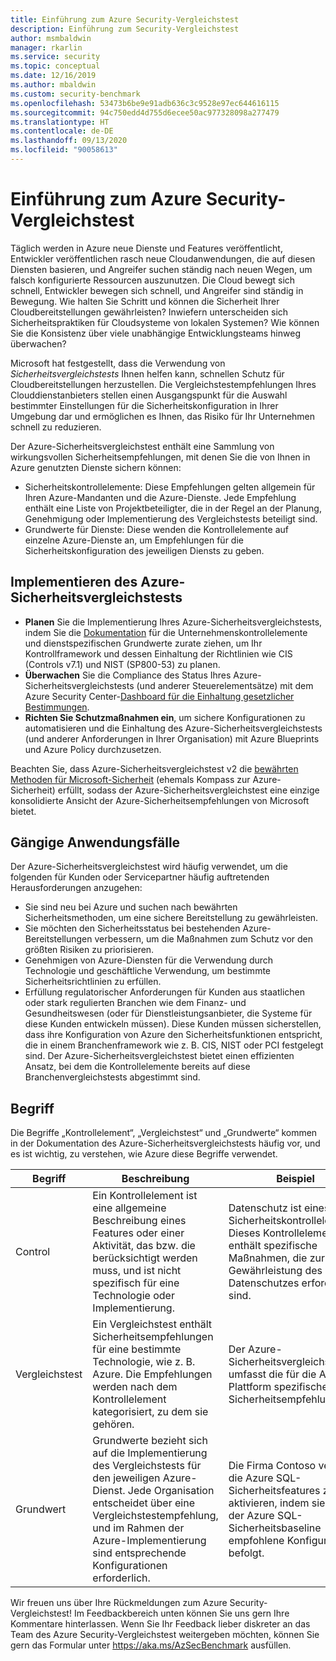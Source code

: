 ```yaml
---
title: Einführung zum Azure Security-Vergleichstest
description: Einführung zum Security-Vergleichstest
author: msmbaldwin
manager: rkarlin
ms.service: security
ms.topic: conceptual
ms.date: 12/16/2019
ms.author: mbaldwin
ms.custom: security-benchmark
ms.openlocfilehash: 53473b6be9e91adb636c3c9528e97ec644616115
ms.sourcegitcommit: 94c750edd4d755d6ecee50ac977328098a277479
ms.translationtype: HT
ms.contentlocale: de-DE
ms.lasthandoff: 09/13/2020
ms.locfileid: "90058613"
---
```

# <a name="azure-security-benchmark-introduction"></a>Einführung zum Azure Security-Vergleichstest

Täglich werden in Azure neue Dienste und Features veröffentlicht, Entwickler veröffentlichen rasch neue Cloudanwendungen, die auf diesen Diensten basieren, und Angreifer suchen ständig nach neuen Wegen, um falsch konfigurierte Ressourcen auszunutzen. Die Cloud bewegt sich schnell, Entwickler bewegen sich schnell, und Angreifer sind ständig in Bewegung. Wie halten Sie Schritt und können die Sicherheit Ihrer Cloudbereitstellungen gewährleisten? Inwiefern unterscheiden sich Sicherheitspraktiken für Cloudsysteme von lokalen Systemen? Wie können Sie die Konsistenz über viele unabhängige Entwicklungsteams hinweg überwachen?

Microsoft hat festgestellt, dass die Verwendung von *Sicherheitsvergleichstests* Ihnen helfen kann, schnellen Schutz für Cloudbereitstellungen herzustellen. Die Vergleichstestempfehlungen Ihres Clouddienstanbieters stellen einen Ausgangspunkt für die Auswahl bestimmter Einstellungen für die Sicherheitskonfiguration in Ihrer Umgebung dar und ermöglichen es Ihnen, das Risiko für Ihr Unternehmen schnell zu reduzieren.

Der Azure-Sicherheitsvergleichstest enthält eine Sammlung von wirkungsvollen Sicherheitsempfehlungen, mit denen Sie die von Ihnen in Azure genutzten Dienste sichern können:

- Sicherheitskontrollelemente: Diese Empfehlungen gelten allgemein für Ihren Azure-Mandanten und die Azure-Dienste. Jede Empfehlung enthält eine Liste von Projektbeteiligter, die in der Regel an der Planung, Genehmigung oder Implementierung des Vergleichstests beteiligt sind. 
- Grundwerte für Dienste: Diese wenden die Kontrollelemente auf einzelne Azure-Dienste an, um Empfehlungen für die Sicherheitskonfiguration des jeweiligen Diensts zu geben.

## <a name="implement-the-azure-security-benchmark"></a>Implementieren des Azure-Sicherheitsvergleichstests
- **Planen** Sie die Implementierung Ihres Azure-Sicherheitsvergleichstests, indem Sie die [Dokumentation](overview.md) für die Unternehmenskontrollelemente und dienstspezifischen Grundwerte zurate ziehen, um Ihr Kontrollframework und dessen Einhaltung der Richtlinien wie CIS (Controls v7.1) und NIST (SP800-53) zu planen.
- **Überwachen** Sie die Compliance des Status Ihres Azure-Sicherheitsvergleichstests (und anderer Steuerelementsätze) mit dem Azure Security Center-[Dashboard für die Einhaltung gesetzlicher Bestimmungen](../../security-center/security-center-compliance-dashboard.md).
- **Richten Sie Schutzmaßnahmen ein**, um sichere Konfigurationen zu automatisieren und die Einhaltung des Azure-Sicherheitsvergleichstests (und anderer Anforderungen in Ihrer Organisation) mit Azure Blueprints und Azure Policy durchzusetzen.
 
Beachten Sie, dass Azure-Sicherheitsvergleichstest v2 die [bewährten Methoden für Microsoft-Sicherheit](/security/compass/microsoft-security-compass-introduction) (ehemals Kompass zur Azure-Sicherheit) erfüllt, sodass der Azure-Sicherheitsvergleichstest eine einzige konsolidierte Ansicht der Azure-Sicherheitsempfehlungen von Microsoft bietet.

## <a name="common-use-cases"></a>Gängige Anwendungsfälle

Der Azure-Sicherheitsvergleichstest wird häufig verwendet, um die folgenden für Kunden oder Servicepartner häufig auftretenden Herausforderungen anzugehen:
- Sie sind neu bei Azure und suchen nach bewährten Sicherheitsmethoden, um eine sichere Bereitstellung zu gewährleisten.
- Sie möchten den Sicherheitsstatus bei bestehenden Azure-Bereitstellungen verbessern, um die Maßnahmen zum Schutz vor den größten Risiken zu priorisieren.
- Genehmigen von Azure-Diensten für die Verwendung durch Technologie und geschäftliche Verwendung, um bestimmte Sicherheitsrichtlinien zu erfüllen.
- Erfüllung regulatorischer Anforderungen für Kunden aus staatlichen oder stark regulierten Branchen wie dem Finanz- und Gesundheitswesen (oder für Dienstleistungsanbieter, die Systeme für diese Kunden entwickeln müssen). Diese Kunden müssen sicherstellen, dass ihre Konfiguration von Azure den Sicherheitsfunktionen entspricht, die in einem Branchenframework wie z. B. CIS, NIST oder PCI festgelegt sind. Der Azure-Sicherheitsvergleichstest bietet einen effizienten Ansatz, bei dem die Kontrollelemente bereits auf diese Branchenvergleichstests abgestimmt sind.

## <a name="terminology"></a>Begriff

Die Begriffe „Kontrollelement“, „Vergleichstest“ und „Grundwerte“ kommen in der Dokumentation des Azure-Sicherheitsvergleichstests häufig vor, und es ist wichtig, zu verstehen, wie Azure diese Begriffe verwendet.


| Begriff | Beschreibung | Beispiel |
|--|--|--|
| Control | Ein Kontrollelement ist eine allgemeine Beschreibung eines Features oder einer Aktivität, das bzw. die berücksichtigt werden muss, und ist nicht spezifisch für eine Technologie oder Implementierung. | Datenschutz ist eines dieser Sicherheitskontrollelemente. Dieses Kontrollelement enthält spezifische Maßnahmen, die zur Gewährleistung des Datenschutzes erforderlich sind. |
| Vergleichstest | Ein Vergleichstest enthält Sicherheitsempfehlungen für eine bestimmte Technologie, wie z. B. Azure. Die Empfehlungen werden nach dem Kontrollelement kategorisiert, zu dem sie gehören. | Der Azure-Sicherheitsvergleichstest umfasst die für die Azure-Plattform spezifischen Sicherheitsempfehlungen. |
| Grundwert | Grundwerte bezieht sich auf die Implementierung des Vergleichstests für den jeweiligen Azure-Dienst. Jede Organisation entscheidet über eine Vergleichstestempfehlung, und im Rahmen der Azure-Implementierung sind entsprechende Konfigurationen erforderlich. | Die Firma Contoso versucht, die Azure SQL-Sicherheitsfeatures zu aktivieren, indem sie die in der Azure SQL-Sicherheitsbaseline empfohlene Konfiguration befolgt.

Wir freuen uns über Ihre Rückmeldungen zum Azure Security-Vergleichstest! Im Feedbackbereich unten können Sie uns gern Ihre Kommentare hinterlassen. Wenn Sie Ihr Feedback lieber diskreter an das Team des Azure Security-Vergleichstest weitergeben möchten, können Sie gern das Formular unter https://aka.ms/AzSecBenchmark ausfüllen.
